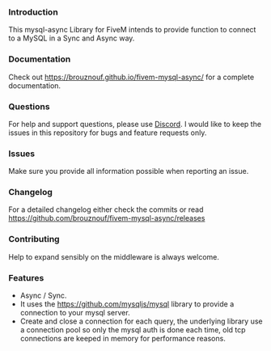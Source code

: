 ### Introduction

This mysql-async Library for FiveM intends to provide function to connect to a MySQL in a Sync and Async way.

### Documentation

Check out https://brouznouf.github.io/fivem-mysql-async/ for a complete documentation.

### Questions
For help and support questions, please use [Discord](discord.gg/SUe9r3wxAk). I would like to keep the issues in this repository for bugs and feature requests only.

### Issues
Make sure you provide all information possible when reporting an issue.

### Changelog
For a detailed changelog either check the commits or read https://github.com/brouznouf/fivem-mysql-async/releases

### Contributing
Help to expand sensibly on the middleware is always welcome. 

### Features

 * Async / Sync.
 * It uses the https://github.com/mysqljs/mysql library to provide a connection to your mysql server.
 * Create and close a connection for each query, the underlying library use a connection pool so only the
mysql auth is done each time, old tcp connections are keeped in memory for performance reasons.
